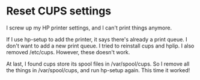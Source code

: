 Reset CUPS settings
===================

I screw up my HP printer settings, and I can't print things anymore.

If I use hp-setup to add the printer, it says there's already a print queue. I don't want to add a new print queue. I tried to reinstall cups and hplip. I also removed /etc/cups. However, these doesn't work.

At last, I found cups store its spool files in /var/spool/cups. So I remove all the things in /var/spool/cups, and run hp-setup again. This time it worked!
